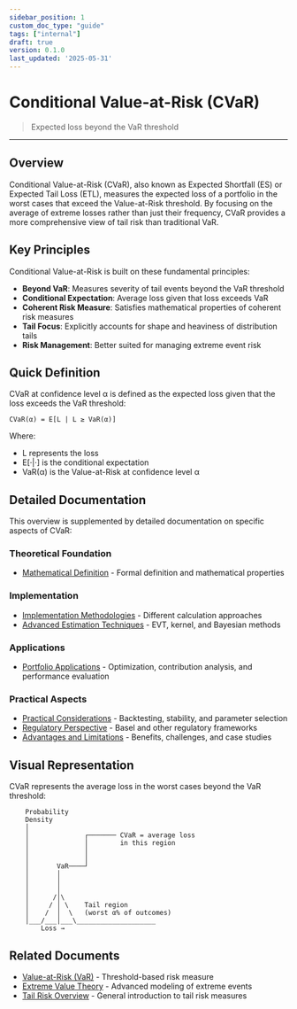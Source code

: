 ```yaml
---
sidebar_position: 1
custom_doc_type: "guide"
tags: ["internal"]
draft: true
version: 0.1.0
last_updated: '2025-05-31'
---
```


# Conditional Value-at-Risk (CVaR)

> Expected loss beyond the VaR threshold

---

## Overview

Conditional Value-at-Risk (CVaR), also known as Expected Shortfall (ES) or Expected Tail Loss (ETL), measures the expected loss of a portfolio in the worst cases that exceed the Value-at-Risk threshold. By focusing on the average of extreme losses rather than just their frequency, CVaR provides a more comprehensive view of tail risk than traditional VaR.

## Key Principles

Conditional Value-at-Risk is built on these fundamental principles:

* **Beyond VaR**: Measures severity of tail events beyond the VaR threshold
* **Conditional Expectation**: Average loss given that loss exceeds VaR
* **Coherent Risk Measure**: Satisfies mathematical properties of coherent risk measures
* **Tail Focus**: Explicitly accounts for shape and heaviness of distribution tails
* **Risk Management**: Better suited for managing extreme event risk

## Quick Definition

CVaR at confidence level α is defined as the expected loss given that the loss exceeds the VaR threshold:

```
CVaR(α) = E[L | L ≥ VaR(α)]
```

Where:
- L represents the loss
- E[·|·] is the conditional expectation
- VaR(α) is the Value-at-Risk at confidence level α

## Detailed Documentation

This overview is supplemented by detailed documentation on specific aspects of CVaR:

### Theoretical Foundation
* [Mathematical Definition](./cvar-components/cvar-mathematical-definition.md) - Formal definition and mathematical properties

### Implementation
* [Implementation Methodologies](./cvar-components/cvar-implementation-methodologies.md) - Different calculation approaches
* [Advanced Estimation Techniques](./cvar-components/cvar-advanced-estimation.md) - EVT, kernel, and Bayesian methods

### Applications
* [Portfolio Applications](./cvar-components/cvar-portfolio-applications.md) - Optimization, contribution analysis, and performance evaluation

### Practical Aspects
* [Practical Considerations](./cvar-components/cvar-practical-considerations.md) - Backtesting, stability, and parameter selection
* [Regulatory Perspective](./cvar-components/cvar-regulatory-perspective.md) - Basel and other regulatory frameworks
* [Advantages and Limitations](./cvar-components/cvar-advantages-limitations.md) - Benefits, challenges, and case studies

## Visual Representation

CVaR represents the average loss in the worst cases beyond the VaR threshold:

```
    Probability
    Density
    │
    │              ┌─────── CVaR = average loss
    │              │        in this region
    │              │
    │              │
    │       VaR────┘
    │       │
    │       │
    │       │
    │      /│\
    │     / │ \    Tail region
    │    /  │  \   (worst α% of outcomes)
    │___/___│___\____________________
        Loss →
```

## Related Documents

* [Value-at-Risk (VaR)](./value-at-risk.md) - Threshold-based risk measure
* [Extreme Value Theory](./extreme-value-theory.md) - Advanced modeling of extreme events
* [Tail Risk Overview](./tail-risk-overview.md) - General introduction to tail risk measures